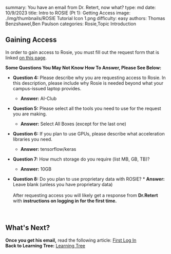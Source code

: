 summary: You have an email from Dr. Retert, now what?
type: md
date: 10/9/2023
title: Intro to ROSIE (Pt 1): Getting Access
image: ./img/thumbnails/ROSIE Tutorial Icon 1.png
difficulty: easy
authors: Thomas Benzshawel,Ben Paulson
categories: Rosie,Topic Introduction

## Gaining Access

In order to gain access to Rosie, you must fill out the request form that is linked [on this page](https://msoe.dev/#/requestaccess).

**Some Questions You May Not Know How To Answer, Please See Below:**<br>

- **Question 4:** Please describe why you are requesting access to Rosie. In this description, please include why Rosie is needed beyond what your campus-issued laptop provides.

  - **Answer:** AI-Club

- **Question 5:** Please select all the tools you need to use for the request you are making.

  - **Answer:** Select All Boxes (except for the last one)

- **Question 6:** If you plan to use GPUs, please describe what acceleration libraries you need.

  - **Answer:** tensorflow/keras

- **Question 7:** How much storage do you require (list MB, GB, TB)?

  - **Answer:** 10GB

- **Question 8:** Do you plan to use proprietary data with ROSIE? \* **Answer:** Leave blank (unless you have proprietary data)
  <br>
  <br>
  After requesting access you will likely get a response from **Dr.Retert** with **instructions on logging in for the first time.**<br>
  <br><br>

## What's Next?

**Once you get his email,** read the following article: [First Log In](/library?nav=Articles&article=Learning_Resources-pt2-first-login)
<br>
**Back to Learning Tree:** [Learning Tree](/learning-tree?node=rosie0)
<br>
<br>
